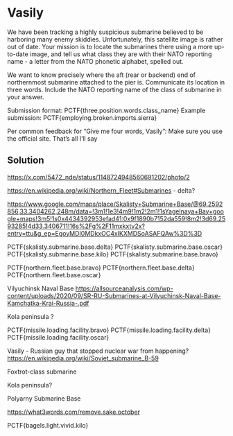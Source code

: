 # Vasily

We have been tracking a highly suspicious submarine believed to be harboring many enemy skiddies. 
Unfortunately, this satellite image is rather out of date. 
Your mission is to locate the submarines there using a more up-to-date image, and tell us what class they are with their NATO reporting name - a letter from the NATO phonetic alphabet, spelled out.

We want to know precisely where the aft (rear or backend) end of northernmost submarine attached to the pier is. 
Communicate its location in three words. 
Include the NATO reporting name of the class of submarine in your answer.

Submission format: PCTF{three.position.words.class_name} Example submission: PCTF{employing.broken.imports.sierra}

Per common feedback for “Give me four words, Vasily”: Make sure you use the official site. That’s all I’ll say

## Solution

https://x.com/5472_nde/status/1148724948560691202/photo/2

https://en.wikipedia.org/wiki/Northern_Fleet#Submarines - delta?

https://www.google.com/maps/place/Skalisty+Submarine+Base/@69.2592856,33.3404262,248m/data=!3m1!1e3!4m9!1m2!2m1!1sYagelnaya+Bay+google+maps!3m5!1s0x4434392953efad41:0x9f1890b7152da559!8m2!3d69.2593285!4d33.3406711!16s%2Fg%2F11mxkxtv2x?entry=ttu&g_ep=EgoyMDI0MDkxOC4xIKXMDSoASAFQAw%3D%3D

PCTF{skalisty.submarine.base.delta}
PCTF{skalisty.submarine.base.oscar}
PCTF{skalisty.submarine.base.kilo}
PCTF{skalisty.submarine.base.bravo}

PCTF{northern.fleet.base.bravo}
PCTF{northern.fleet.base.delta}
PCTF{northern.fleet.base.oscar}

Vilyuchinsk Naval Base
https://allsourceanalysis.com/wp-content/uploads/2020/09/SR-RU-Submarines-at-Vilyuchinsk-Naval-Base-Kamchatka-Krai-Russia-.pdf

Kola peninsula ?

PCTF{missile.loading.facility.bravo}
PCTF{missile.loading.facility.delta}
PCTF{missile.loading.facility.oscar}

Vasily - Russian guy that stopped nuclear war from happening?
https://en.wikipedia.org/wiki/Soviet_submarine_B-59

Foxtrot-class submarine

Kola peninsula?


Polyarny Submarine Base

https://what3words.com/remove.sake.october

PCTF{bagels.light.vivid.kilo}
